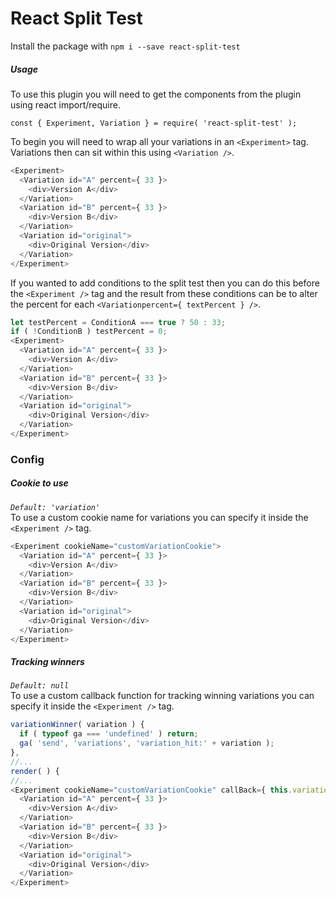 # React Split Test

Install the package with `npm i --save react-split-test`

##### Usage
To use this plugin you will need to get the components from the plugin using react import/require.
```
const { Experiment, Variation } = require( 'react-split-test' );
```

To begin you will need to wrap all your variations in an `<Experiment>` tag.  
Variations then can sit within this using `<Variation />`.

```js
<Experiment>
  <Variation id="A" percent={ 33 }>
    <div>Version A</div>
  </Variation>
  <Variation id="B" percent={ 33 }>
    <div>Version B</div>
  </Variation>
  <Variation id="original">
    <div>Original Version</div>
  </Variation>
</Experiment>
```

If you wanted to add conditions to the split test then you can do this before the `<Experiment />` tag and the result from these conditions can be to alter the percent for each `<Variationpercent={ textPercent } />`.

```js
let testPercent = ConditionA === true ? 50 : 33;
if ( !ConditionB ) testPercent = 0;
<Experiment>
  <Variation id="A" percent={ 33 }>
    <div>Version A</div>
  </Variation>
  <Variation id="B" percent={ 33 }>
    <div>Version B</div>
  </Variation>
  <Variation id="original">
    <div>Original Version</div>
  </Variation>
</Experiment>
```

### Config

##### Cookie to use
_`Default: 'variation'`_  
To use a custom cookie name for variations you can specify it inside the `<Experiment />` tag.

```js
<Experiment cookieName="customVariationCookie">
  <Variation id="A" percent={ 33 }>
    <div>Version A</div>
  </Variation>
  <Variation id="B" percent={ 33 }>
    <div>Version B</div>
  </Variation>
  <Variation id="original">
    <div>Original Version</div>
  </Variation>
</Experiment>
```

##### Tracking winners
_`Default: null`_  
To use a custom callback function for tracking winning variations you can specify it inside the `<Experiment />` tag.

```js
variationWinner( variation ) {
  if ( typeof ga === 'undefined' ) return;
  ga( 'send', 'variations', 'variation_hit:' + variation );
},
//...
render( ) {
//...
<Experiment cookieName="customVariationCookie" callBack={ this.variationWinner }>
  <Variation id="A" percent={ 33 }>
    <div>Version A</div>
  </Variation>
  <Variation id="B" percent={ 33 }>
    <div>Version B</div>
  </Variation>
  <Variation id="original">
    <div>Original Version</div>
  </Variation>
</Experiment>
```
